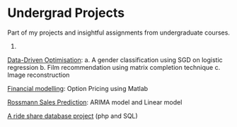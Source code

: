 # Undergrad Projects
Part of my projects and insightful assignments from undergraduate courses.

1. 
[Data-Driven Optimisation](https://github.com/mengeks/Undergrad-Codes/tree/master/Data-driven%20Optimisation): a. A gender classification using SGD on logistic regression b. Film recommendation using matrix completion technique  c. Image reconstruction


[Financial modelling](https://github.com/mengeks/Undergrad-Codes/tree/master/Financial%20Modelling
): Option Pricing using Matlab

[Rossmann Sales Prediction](https://github.com/mengeks/Undergrad-Codes/tree/master/Rossmann%20sales): ARIMA model and Linear model

[A ride share database project](https://github.com/Sumei1009/TT25) (php and SQL)
